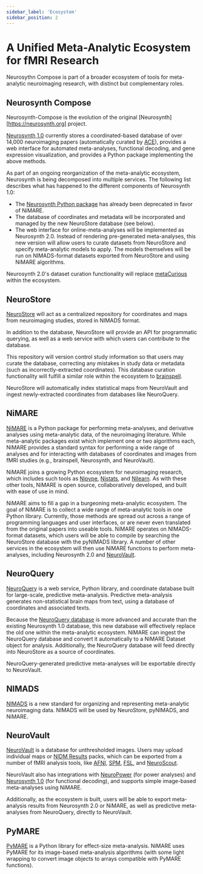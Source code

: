 ```yaml
---
sidebar_label: 'Ecosystem'
sidebar_position: 2
---
```


# A Unified Meta-Analytic Ecosystem for fMRI Research

Neurosythn Compose is part of a broader ecosystem of tools for meta-analytic neuroimaging research, with distinct but complementary roles.

## Neurosynth Compose

Neurosynth-Compose is the evolution of the original [Neurosynth][https://neurosynth.org] project.

[Neurosynth 1.0][] currently stores a coordinated-based database of over 14,000 neuroimaging papers (automatically curated by [ACE][]),
provides a web interface for automated meta-analyses, functional decoding, and gene expression visualization,
and provides a Python package implementing the above methods.

As part of an ongoing reorganization of the meta-analytic ecosystem, Neurosynth is being decomposed into multiple services.
The following list describes what has happened to the different components of Neurosynth 1.0:

- The [Neurosynth Python package][] has already been deprecated in favor of NiMARE.
- The database of coordinates and metadata will be incorporated and managed by the new NeuroStore database (see below).
- The web interface for online-meta-analyses will be implemented as Neurosynth 2.0.
  Instead of rendering pre-generated meta-analyses, this new version will allow users to curate datasets from NeuroStore and
  specify meta-analytic models to apply.
  The models themselves will be run on NIMADS-format datasets exported from NeuroStore and using NiMARE algorithms.

Neurosynth 2.0's dataset curation functionality will replace [metaCurious][] within the ecosystem.


## NeuroStore

[NeuroStore][] will act as a centralized repository for coordinates and maps from neuroimaging studies, stored in NIMADS format.

In addition to the database, NeuroStore will provide an API for programmatic querying, as well as a web service with which users
can contribute to the database.

This repository will version control study information so that users may curate the database,
correcting any mistakes in study data or metadata (such as incorrectly-extracted coordinates).
This database curation functionality will fulfill a similar role within the ecosystem to [brainspell][].

NeuroStore will automatically index statistical maps from NeuroVault and ingest newly-extracted coordinates from databases like NeuroQuery.


## NiMARE

[NiMARE][] is a Python package for performing meta-analyses, and derivative analyses using meta-analytic data,
of the neuroimaging literature.
While meta-analytic packages exist which implement one or two algorithms each,
NiMARE provides a standard syntax for performing a wide range of analyses and for interacting with databases of coordinates and images
from fMRI studies (e.g., brainspell, Neurosynth, and NeuroVault).

NiMARE joins a growing Python ecosystem for neuroimaging research, which includes such tools as [Nipype][], [Nistats][], and [Nilearn][].
As with these other tools, NiMARE is open source, collaboratively developed, and built with ease of use in mind.

NiMARE aims to fill a gap in a burgeoning meta-analytic ecosystem.
The goal of NiMARE is to collect a wide range of meta-analytic tools in one Python library.
Currently, those methods are spread out across a range of programming languages and user interfaces,
or are never even translated from the original papers into useable tools.
NiMARE operates on NIMADS-format datasets, which users will be able to compile by searching the NeuroStore database with the pyNIMADS library.
A number of other services in the ecosystem will then use NiMARE functions to perform meta-analyses, including Neurosynth 2.0 and [NeuroVault][].


## NeuroQuery

[NeuroQuery][] is a web service, Python library, and coordinate database built for large-scale, predictive meta-analysis.
Predictive meta-analysis generates non-statistical brain maps from text, using a database of coordinates and associated texts.

Because the [NeuroQuery database][] is more advanced and accurate than the existing Neurosynth 1.0 database,
this new database will effectively replace the old one within the meta-analytic ecosystem.
NiMARE can ingest the NeuroQuery database and convert it automatically to a NiMARE Dataset object for analysis.
Additionally, the NeuroQuery database will feed directly into NeuroStore as a source of coordinates.

NeuroQuery-generated predictive meta-analyses will be exportable directly to NeuroVault.


## NIMADS

[NIMADS][] is a new standard for organizing and representing meta-analytic neuroimaging data.
NIMADS will be used by NeuroStore, pyNIMADS, and NiMARE.


## NeuroVault

[NeuroVault][] is a database for unthresholded images.
Users may upload individual maps or [NIDM Results][] packs, which can be exported from a number of fMRI analysis tools,
like [AFNI][], [SPM][], [FSL][], and [NeuroScout][].

NeuroVault also has integrations with [NeuroPower][] (for power analyses) and [Neurosynth 1.0][] (for functional decoding),
and supports simple image-based meta-analyses using NiMARE.

Additionally, as the ecosystem is built, users will be able to export meta-analysis results from Neurosynth 2.0 or NiMARE,
as well as predictive meta-analyses from NeuroQuery, directly to NeuroVault.


## PyMARE

[PyMARE][] is a Python library for effect-size meta-analysis.
NiMARE uses PyMARE for its image-based meta-analysis algorithms
(with some light wrapping to convert image objects to arrays compatible with PyMARE functions).


<!-- links -->
[ACE]: https://github.com/neurosynth/ACE
[AFNI]: https://afni.nimh.nih.gov
[BrainMap]: http://www.brainmap.org
[BrainSpell]: http://brainspell.org/
[Cognitive Atlas]: http://www.cognitiveatlas.org/
[Cognitive Paradigm Ontology]: http://www.cogpo.org/
[FSL]: https://fsl.fmrib.ox.ac.uk
[metaCurious]: https://github.com/neurostuff/metaCurious
[NeuroPower]: http://neuropowertools.org
[NeuroQuery]: https://neuroquery.org
[NeuroQuery database]: https://github.com/neuroquery/neuroquery_data
[NeuroScout]: https://alpha.neuroscout.org
[NeuroStars]: https://neurostars.org/latest
[NeuroStore]: https://github.com/neurostuff/neurostore
[NeuroSynth 1.0]: http://neurosynth.org/
[NeuroSynth 2.0]: https://github.com/neurostuff/neurosynth-frontend
[Neurosynth Python package]: https://github.com/neurosynth/neurosynth
[NeuroVault]: https://neurovault.org/
[NIDM Results]: http://nidm.nidash.org/specs/nidm-results_130.html
[Nilearn]: https://nilearn.github.io/
[NIMADS]: https://github.com/neurostuff/NIMADS
[NiMARE]: https://nimare.readthedocs.io/en/latest/
[Nipype]: https://nipype.readthedocs.io/en/latest/index.html
[Nistats]: https://nistats.github.io/
[OpenNeuro]: https://openneuro.org
[peaks2maps]: https://doi.org/10.7490/f1000research.1116395.1
[PyMARE]: https://pymare.readthedocs.io/en/latest/
[scikit-learn]: https://scikit-learn.org/stable/developers/index.html
[Sleuth]: http://www.brainmap.org/software.html#Sleuth
[SPM]: https://www.fil.ion.ucl.ac.uk/spm/